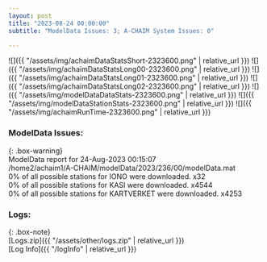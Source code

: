 ```yaml
---
layout: post
title: "2023-08-24 00:00:00"
subtitle: "ModelData Issues: 3; A-CHAIM System Issues: 0"

---
```


![]({{ "/assets/img/achaimDataStatsShort-2323600.png" | relative_url }})
![]({{ "/assets/img/achaimDataStatsLong00-2323600.png" | relative_url }})
![]({{ "/assets/img/achaimDataStatsLong01-2323600.png" | relative_url }})
![]({{ "/assets/img/achaimDataStatsLong02-2323600.png" | relative_url }})
![]({{ "/assets/img/modelDataDataStats-2323600.png" | relative_url }})
![]({{ "/assets/img/modelDataStationStats-2323600.png" | relative_url }})
![]({{ "/assets/img/achaimRunTime-2323600.png" | relative_url }})


### ModelData Issues:  
  
{: .box-warning}  
 ModelData report for 24-Aug-2023 00:15:07   
 /home2/achaim1/A-CHAIM/modelData/2023/236/00/modelData.mat   
 0% of all possible stations for IONO were downloaded. x32   
 0% of all possible stations for KASI were downloaded. x4544   
 0% of all possible stations for KARTVERKET were downloaded. x4253   
  


### Logs:  
  
{: .box-note}  
[Logs.zip]({{ "/assets/other/logs.zip" | relative_url }})  
[Log Info]({{ "/logInfo" | relative_url }})  
